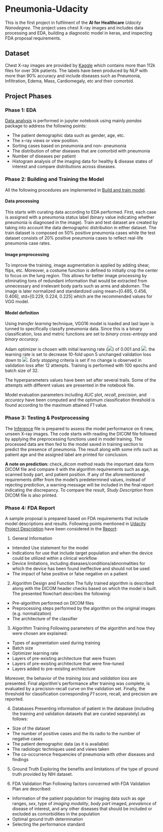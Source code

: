 # Pneumonia-Udacity
This is the first project in fulfilment of the **AI for Healthcare** *Udacity Nanodegree*. The project uses chest X-ray images and includes data processing and EDA, building a diagnostic model in keras, and inspecting FDA proposal requirements.   

## Dataset
Chest X-ray images are provided by [Kaggle](https://www.kaggle.com/nih-chest-xrays/data) which contains more than 112k files for over 30k patients. The labels have been produced by NLP with more than 90% accuracy and include diseases such as Pneumonia, Infiltration, Edema, Mass, Cardiomegaly, etc and their comorbid.

## Project Phases
### Phase 1: EDA
[Data analysis](EDA.ipynb) is performed in jupyter notebook using mainly *pandas* package to address the following points:
-	The patient demographic data such as gender, age, etc.
-	The x-ray views or view position.
-	Sorting cases based on pneumonia and non- pneumonia
-	The distribution of other diseases that are comorbid with pneumonia
-	Number of diseases per patient
-	Histogram analysis of the imaging data for healthy & disease states of interest and compare distributions across diseases.


### Phase 2: Building and Training the Model
All the following procedures  are implemented in [Build and train model](Build_and_train_model.ipynb).
#### Data processing
This starts with curating data according to EDA performed. First, each case is assigned with a pneumonia status label (binary value indicating whether pneumonia is diagnosed in the image). 
Train and test dataset are created by taking into account the data demographic distribution in either dataset. The train dataset is composed on 50% positive pneumonia cases while the test dataset consists of 20% positive pneumonia cases to reflect real-life pneumonia case rates.

#### Image preprocessing
To improve the training, image augmentation is applied by adding shear, flips, etc. Moreover, a costume function is defined to initially crop the center to focus on the lung region. This allows for better image processing by eliminating tons of redundant information that would be extracted from unnecessary and irrelevant body parts such as arms and abdomen. The image is later normalized and standardized using mean=[0.485, 0.456, 0.406], std=[0.229, 0.224, 0.225] which are the recommended values for VGG model.

#### Model definition
Using *transfer learning* technique, VGG16 model is loaded and last layer is tunned to specifically classify pneumonia data. Since this is a binary classification, loss and metric functions are set to *binary cross-entropy* and *binary accuracy*. 

Adam optimizer is chosen with initial learning rate (<img src="https://latex.codecogs.com/gif.latex?l_r"/>) of 0.001 and <img src="https://latex.codecogs.com/gif.latex?\beta_1=0.3"/>. the learning rate is set to decrease 10-fold upon 5 unchanged validation loss down to <img src="https://latex.codecogs.com/gif.latex?10^{-6}"/>. *Early stopping* criteria is set if no change is observed in validation loss after 12 attempts. Training is performed with 100 epochs and batch size of 32.

The hyperparameters values have been set after several trails. Some of the attempts with different values are presented in the notebook file.

Model evaluation parameters including *AUC* plot, *recall*, *precision*, and *accuracy* have been computed and the optimum classification threshold is found according to the maximum attained *F1* value.

### Phase 3: Testing & Postprocessing
The [Inference](Inference.ipynb) file is prepared to assess the model performance on 6 new, unseen X-ray  images. The code starts with reading the DICOM file followed by applying the preprocessing functions used in model training. The processed data are then fed to the model saved in training section to predict the presence of pneumonia. The result along with some info such as patient age and the assigned label are printed for conclusion.

**A note on prediction:** check_dicom method reads the important data form DICOM file and compare it with the algorithm requirements such as age, scanned body part, and patient position. If any of the aforementioned requirements differ from the model’s predetermined values, instead of rejecting prediction, a warning message will be included in the final report indicating the discrepancy. To compare the result, *Study Description* from DICOM file is also printed.

### Phase 4: FDA Report
A sample proposal is prepared based on FDA requirements that include model descriptions and results. Following points mentioned in [Udacity Project Description]( https://github.com/udacity/AIHCND_C2_Starter/blob/master/README.md) have been considered in the [Report](SampleFDAreport.pdf):

1. General Information
  - Intended Use statement for the model
  - Indications for use that include target population and when the device could be utilized within a clinical workflow
  - Device limitations, including diseases/conditions/abnormalities for which the device has been found ineffective and should not be used
  - The impact of false positive or false negative on a patient

2. Algorithm Design and Function
  The fully trained algorithm is described along with the DICOM header checks based on which the model is built. The presented flowchart describes the following:
  -	Pre-algorithm performed on DICOM files
  -	Preprocessing steps performed by the algorithm on the original images (e.g. normalization)
  -	The architecture of the classifier

3. Algorithm Training
  Following parameters of the algorithm and how they were chosen are explained:
  -	Types of augmentation used during training
  -	Batch size
  -	Optimizer learning rate
  -	Layers of pre-existing architecture that were frozen
-	Layers of pre-existing architecture that were fine-tuned
-	Layers added to pre-existing architecture

Moreover, the behavior of the *training loss* and *validation loss* are presented. Final algorithm's performance after training was complete, is evaluated by a precision-recall curve on the validation set. Finally, the threshold for classification corresponding *F1* score, recall, and precision are reported.

4. Databases
  Presenting information of patient in the database (including the training and validation datasets that are curated separately) as follows:
  -	Size of the dataset
  -	The number of positive cases and the its radio to the number of negative cases
  -	The patient demographic data (as it is available)
  -	The radiologic techniques used and views taken
  -	The co-occurrence frequencies of pneumonia with other diseases and findings

5. Ground Truth
  Exploring the benefits and limitations of the type of ground truth provided by NIH dataset.

6. FDA Validation Plan
  Following factors concerned with FDA Validation Plan are described:
  -	Information of the patient population for imaging data such as *age* ranges, *sex*, type of *imaging modality*, *body part* imaged, *prevalence* of disease of interest,  and any other diseases that should be included or excluded as comorbidities in the population
  -	Optimal ground truth determination
  -	Selecting the performance standard 
